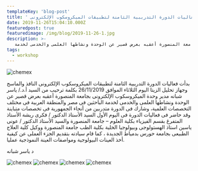 ```yaml
---
templateKey: 'blog-post'
title: ' فعاليات الدورة التدريبية الثامنة لتطبيقات الميكروسكوب الإلكترونى '
date: 2019-11-26T15:04:10.000Z
featuredpost: true
featuredimage: /img/blog/2019-11-26-1.jpg
description: >-
   فعاليات الدورة التدريبية الثامنة لتطبيقات الميكروسكوب الإلكترونى النافذ والماسح وجهاز تحليل الزيتا اليوم الثلاثاء الموافق 26/11/2019 بكلمة ترحيب من السيد أ.د./ ياسر شبانه مدير وحدة الميكروسكوب الإلكترونى بجامعة المنصورة أعقبه بعرض قصير عن الوحدة ونشاطها العلمى والخدمى لخدمة
tags:
  - workshop
---
```


![chemex](/img/blog/2019-11-26-2.jpg)

بدأت فعاليات الدورة التدريبية الثامنة لتطبيقات الميكروسكوب الإلكترونى النافذ والماسح وجهاز تحليل الزيتا اليوم الثلاثاء الموافق 26/11/2019 بكلمة ترحيب من السيد أ.د./ ياسر شبانه مدير وحدة الميكروسكوب الإلكترونى بجامعة المنصورة أعقبه بعرض قصير عن الوحدة ونشاطها العلمى والخدمى لخدمة الباحثين فى مصر والمنطقة العربية فى مختلف التخصصات العلمية، وشارك فى الدورة متدربين من أنحاء الجمهورية فى تخصصات متباينة وقد حاضر فى فعاليات الدورة فى اليوم الأول السيد الأستاذ الدكتور / فكرى ريشة الأستاذ المتفرغ بقسم الفيزياء بكلية العلوم – جامعة المنصورة والسيد الأستاذ الدكتور / عونى ياسين استاذ الهستولوجى وبيولوجيا الخلية بكلية الطب جامعة المنصورة ووكيل كلية العلاج الطبيعى بجامعة حورس بدمياط الجديدة ، كما قام سيادته بتقديم الجزء العملى عن كيفية أخذ العينات البيولوجية ومواصفات العينة النموذجية عمليا. 


د ياسر شبانه

![chemex](/img/blog/2019-11-26-3.jpg)
![chemex](/img/blog/2019-11-26-4.jpg)
![chemex](/img/blog/2019-11-26-5.jpg)
![chemex](/img/blog/2019-11-26-6.jpg)

